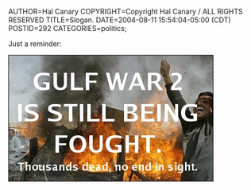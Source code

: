 AUTHOR=Hal Canary
COPYRIGHT=Copyright Hal Canary / ALL RIGHTS RESERVED
TITLE=Slogan.
DATE=2004-08-11 15:54:04-05:00 (CDT)
POSTID=292
CATEGORIES=politics;

Just a reminder:  
  
![GULF WAR 2 IS STILL BEING FOUGHT. Thousands dead, no end in sight.](/images/gw2sbf.jpg)
